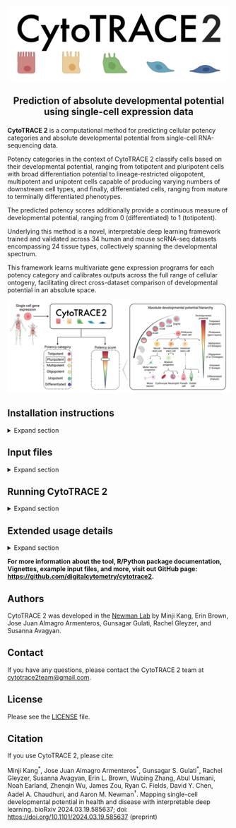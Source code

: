 <p align="center">
  <img width="500" src="https://github.com/digitalcytometry/cytotrace2/raw/main/cytotrace2_python/images_py/logo.jpg"> 
</p>

<h2> <p align="center">
      Prediction of absolute developmental potential <br> using  single-cell expression data
</p> </h2>

**CytoTRACE 2** is a computational method for predicting cellular potency categories and absolute developmental potential from single-cell RNA-sequencing data. 

Potency categories in the context of CytoTRACE 2 classify cells based on their developmental potential, ranging from totipotent and pluripotent cells with broad differentiation potential to lineage-restricted oligopotent, multipotent and unipotent cells capable of producing varying numbers of downstream cell types, and finally, differentiated cells, ranging from mature to terminally differentiated phenotypes.

The predicted potency scores additionally provide a continuous measure of developmental potential, ranging from 0 (differentiated) to 1 (totipotent).

Underlying this method is a novel, interpretable deep learning framework trained and validated across 34 human and mouse scRNA-seq datasets encompassing 24 tissue types, collectively spanning the developmental spectrum. 

This framework learns multivariate gene expression programs for each potency category and calibrates outputs across the full range of cellular ontogeny, facilitating direct cross-dataset comparison of developmental potential in an absolute space. 

<p align="center">
    <img width="900" src="https://raw.githubusercontent.com/digitalcytometry/cytotrace2/main/cytotrace2_python/images_py/schematic.png">
</p>



## Installation instructions

<details><summary>Expand section</summary>

Install using pip/pip3:

```bash
pip install cytotrace2-py
```

__Optional:__
For faster data reading, you can optionally install `datatable` (e.g., `pip install datatable` or `conda install -c conda-forge datatable`) if your OS and environment support it. If not installed, the code will default to using `pandas` for reading input files.

</details>


## Input files

<details><summary>Expand section</summary>

By default, CytoTRACE 2 requires only a single-cell gene expression file as input. For output plotting, a cell annotation file is accepted as well. All files should be provided in a tab-delimited tabular input format (.txt) with no double quotations. Further formatting details for each input file are specified below. 

__scRNA-seq gene expression file:__
- The table must be genes (rows) by cells (columns).
- The first row must contain the single cell IDs and the first column must contain the gene names.
- The gene expression data can be represented as raw or normalized counts, as long as normalization preserves relative ranking of input gene values within a cell.  
- No instances of duplicate gene or cell names should be present.

<p align="center">
    <img width="600" src="https://raw.githubusercontent.com/digitalcytometry/cytotrace2/main/cytotrace2_python/images_py/data.png">
</p>

__Cell annotation file:__
- The table should contain two columns, where column 1 contains the single cell IDs corresponding to the columns of the scRNA-seq matrix and column 2 contains the corresponding cell type annotations.
- The columns must have a header. 
- Additional columns beyond the first two will be ignored.

<p align="center">
    <img width="600" src="https://raw.githubusercontent.com/digitalcytometry/cytotrace2/main/cytotrace2_python/images_py/annotation.png">
</p>

</details>

## Running CytoTRACE 2 

<details><summary>Expand section</summary>

After installing the package and its dependencies, the tool is ready to run both from command line and from within a Python script.

**NOTE**: Only during the first run, the script will download remotely hosted underlying models. This is done just once and saved for all future runs. 

For mouse data with default settings, CytoTRACE 2 would be run from command line as: 
 ```bash
 cytotrace2 \
    --input-path /path/to/cell_expression \
    --annotation-path /path/to/cell_annotations \
    --species mouse
```
Or with more condensed parameter names: 
 ```bash
 cytotrace2 \
    -f /path/to/cell_expression \
    -a /path/to/cell_annotations \
    -sp mouse
```

CytoTRACE 2 can also be called from within a Python script after importing the package.

 ```python
from cytotrace2_py.cytotrace2_py import *

input_path = "/path/to/cell_expression.txt"
example_annotation_path = "/path/to/cell_annotations.txt"
example_species = "human"

results =  cytotrace2(input_path,
                      annotation_path=example_annotation_path,
                      species=example_species)
 ```

**NOTE**: When running on computers with less than 16GB memory, we recommend reducing *max_cores* parameter to 1 or 2 to avoid memory issues.
</details>

## Extended usage details

<details><summary>Expand section</summary>

Key notes:

- By default, CytoTRACE 2 expects mouse data. To provide human data, users should specify ```species = "human"```

Required input:

- *input_path*: A filepath to a .txt file containing a single-cell RNA-seq gene expression matrix (rows as genes, columns as cells) 

Optional arguments:

- *annotation_path*: A filepath to a .txt file containing phenotype annotations corresponding to the cells of the scRNA-seq expression matrix
- *species*: String indicating the species name for the gene names in the input data
(options: **"human"** or **"mouse"**, default is **"mouse"**).
- *batch_size*: Integer indicating the number of cells to process at once for the pipeline steps, including subsampling for KNN smoothing (default is **10000**).
- *smooth_batch_size*: Integer indicating the number of cells to subsample further
within the batch_size for the smoothing by diffusion step of the pipeline
(default is **1000**).
- *disable_parallelization*: Flag indicating whether to disable parallelization (default is **FALSE**, or absent for the command line).
- *disable_plotting*: Flag indicating whether to disable plotting (default is **FALSE**, or absent for the command line). To plot results, data are reprocessed following the core CytoTRACE 2 pipeline to produce UMAP embeddings via a standard scanpy pipeline. As this step can be time-consuming, we provide the option to disable it if desired.
- *max_cores*: Integer indicating user-provided restriction on the maximum number of CPU cores to use for parallelization (default is **None**, and the number of cores used will then be determined based on system capacity; when running on computers with less than 16GB memory, we recommend reducing it to 1 or 2 to avoid memory issues.).
- *seed*: Integer specifying the seed for reproducibility in random processes (default is **14**).
- *output_dir*: Path to the directory to which to save CytoTRACE 2 outputs (default is **cytotrace2_results** in the current working directory).

Information about these arguments is also available in the function's manual, which can be accessed by running ```cytotrace2 -h``` from the command line.

</details>

**For more information about the tool, R/Python package documentation, Vignettes, example input files, and more, visit out GitHub page: https://github.com/digitalcytometry/cytotrace2.**

## Authors
CytoTRACE 2 was developed in the <a href="https://anlab.stanford.edu/" target="_blank">Newman Lab</a> by Minji Kang, Erin Brown, Jose Juan Almagro Armenteros, Gunsagar Gulati, Rachel Gleyzer, and Susanna Avagyan.

## Contact
If you have any questions, please contact the CytoTRACE 2 team at cytotrace2team@gmail.com.

## License
Please see the <a href="https://github.com/digitalcytometry/cytotrace2/blob/main/LICENSE">LICENSE</a> file.


## Citation
If you use CytoTRACE 2, please cite:

Minji Kang<sup>\*</sup>, Jose Juan Almagro Armenteros<sup>\*</sup>, Gunsagar S. Gulati<sup>\*</sup>, Rachel Gleyzer, Susanna Avagyan, Erin L. Brown, Wubing Zhang, Abul Usmani, Noah Earland, Zhenqin Wu, James Zou, Ryan C. Fields, David Y. Chen, Aadel A. Chaudhuri, and Aaron M. Newman<sup>†</sup>. Mapping single-cell developmental potential in health and disease with interpretable deep learning.
bioRxiv 2024.03.19.585637; doi: https://doi.org/10.1101/2024.03.19.585637 (preprint)


